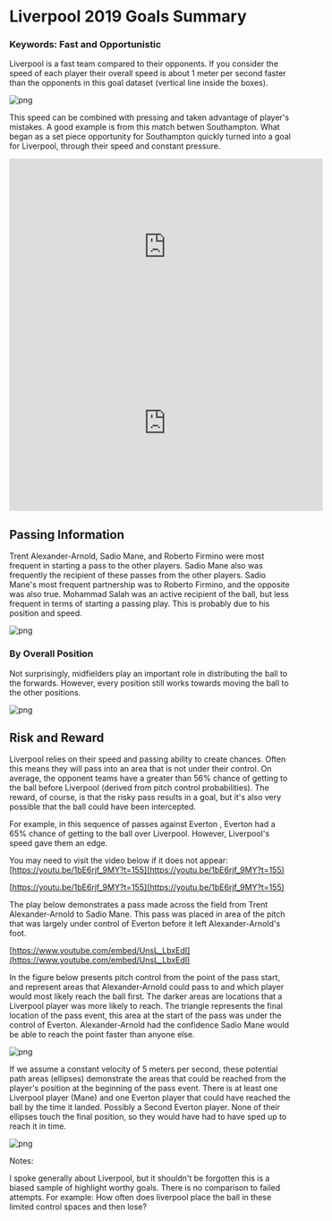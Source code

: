 

# Liverpool 2019 Goals Summary


### Keywords: Fast and Opportunistic

Liverpool is a fast team compared to their opponents. If you consider the speed of each player their overall speed is about 1 meter per second faster than the opponents in this goal dataset (vertical line inside the boxes). 




![png](output_7_0.png)


This speed can be combined with pressing and taken advantage of player's mistakes. A good example is from this match betwen Southampton. What began as a set piece opportunity for Southampton quickly turned into a goal for Liverpool, through their speed and constant pressure.








<iframe
    width="560"
    height="315"
    src="https://www.youtube.com/embed/lUM3ylbRF0w?start=461&end=482"
    frameborder="0"
    allowfullscreen
></iframe>






<iframe width="560" height="315" src="https://www.youtube.com/embed/s-FWBB0sffs" frameborder="0" allow="accelerometer; autoplay; encrypted-media; gyroscope; picture-in-picture" allowfullscreen></iframe>



## Passing Information

Trent Alexander-Arnold, Sadio Mane, and Roberto Firmino were most frequent in starting a pass to the other players. Sadio Mane also was frequently the recipient of these passes from the other players. Sadio Mane's most frequent partnership was to Roberto Firmino, and the opposite was also true. Mohammad Salah was an active recipient of the ball, but less frequent in terms of starting a passing play. This is probably due to his position and speed.



![png](output_12_0.png)


### By Overall Position

Not surprisingly, midfielders play an important role in distributing the ball to the forwards. However, every position still works towards moving the ball to the other positions.




![png](output_15_0.png)


## Risk and Reward

Liverpool relies on their speed and passing ability to create chances. Often this means they will pass into an area that is not under their control. On average, the opponent teams have a greater than 56% chance of getting to the ball before Liverpool (derived from pitch control probabilities). The reward, of course, is that the risky pass results in a goal, but it's also very possible that the ball could have been intercepted.

For example, in this sequence of passes against Everton , Everton had a 65% chance of getting to the ball over Liverpool. However, Liverpool's speed gave them an edge.

You may need to visit the video below if it does not appear: [https://youtu.be/1bE6rjf_9MY?t=155](https://youtu.be/1bE6rjf_9MY?t=155)



[https://youtu.be/1bE6rjf_9MY?t=155](https://youtu.be/1bE6rjf_9MY?t=155)

The play below demonstrates a pass made across the field from Trent Alexander-Arnold to Sadio Mane. This pass was placed in area of the pitch that was largely under control of Everton before it left Alexander-Arnold's foot.

[https://www.youtube.com/embed/UnsL_LbxEdI](https://www.youtube.com/embed/UnsL_LbxEdI)



In the figure below presents pitch control from the point of the pass start, and represent areas that Alexander-Arnold could pass to and which player would most likely reach the ball first. The darker areas are locations that a Liverpool player was more likely to reach. The triangle represents the final location of the pass event, this area at the start of the pass was under the control of Everton. Alexander-Arnold had the confidence Sadio Mane would be able to reach the point faster than anyone else.





![png](output_23_0.png)



If we assume a constant velocity of 5 meters per second, these potential path areas (ellipses) demonstrate the areas that could be reached from the player's position at the beginning of the pass event. There is at least one Liverpool player (Mane) and one Everton player that could have reached the ball by the time it landed. Possibly a Second Everton player. None of their ellipses touch the final position, so they would have had to have sped up to reach it in time.






![png](output_25_0.png)



Notes:

I spoke generally about Liverpool, but it shouldn't be forgotten this is a biased sample of highlight worthy goals. There is no comparison to failed attempts. For example: How often does liverpool place the ball in these limited control spaces and then lose?
